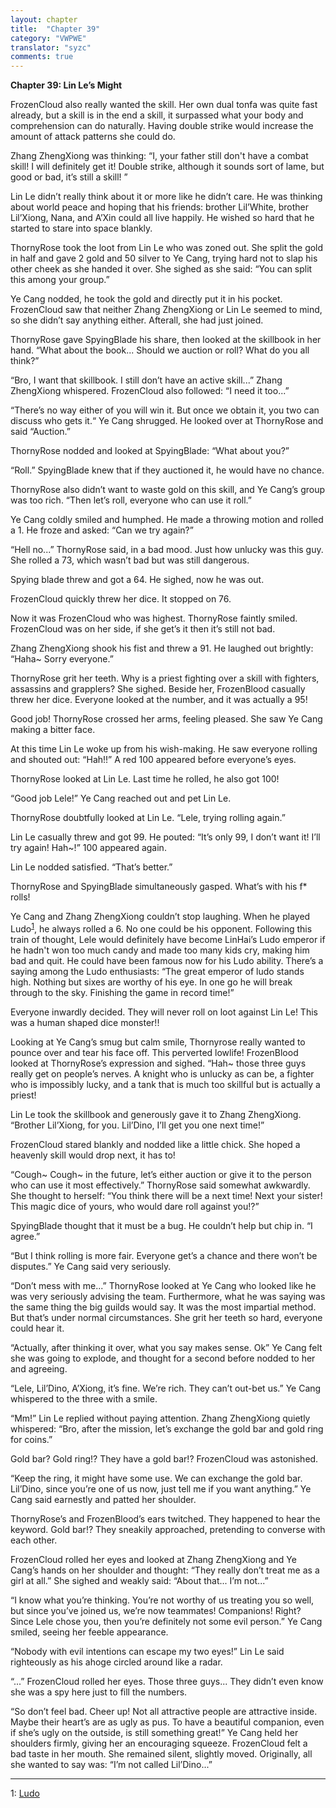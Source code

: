 ```yaml
---
layout: chapter
title:  "Chapter 39"
category: "VWPWE"
translator: "syzc"
comments: true
---
```


**Chapter 39: Lin Le’s Might**
 
FrozenCloud also really wanted the skill. Her own dual tonfa was quite fast already, but a skill is in the end a skill, it surpassed what your body and comprehension can do naturally. Having double strike would increase the amount of attack patterns she could do.
 
Zhang ZhengXiong was thinking: “I, your father still don't have a combat skill! I will definitely get it! Double strike, although it sounds sort of lame, but good or bad, it’s still a skill! ”
 
Lin Le didn’t really think about it or more like he didn’t care. He was thinking about world peace and hoping that his friends: brother Lil’White, brother Lil’Xiong, Nana, and A’Xin could all live happily. He wished so hard that he started to stare into space blankly.
 
ThornyRose took the loot from Lin Le who was zoned out. She split the gold in half and gave 2 gold and 50 silver to Ye Cang, trying hard not to slap his other cheek as she handed it over. She sighed as she said: “You can split this among your group.”
 
Ye Cang nodded, he took the gold and directly put it in his pocket. FrozenCloud saw that neither Zhang ZhengXiong or Lin Le seemed to mind, so she didn’t say anything either. Afterall, she had just joined.
 
ThornyRose gave SpyingBlade his share, then looked at the skillbook in her hand. “What about the book... Should we auction or roll? What do you all think?”
 
“Bro, I want that skillbook. I still don’t have an active skill...” Zhang ZhengXiong whispered. FrozenCloud also followed: “I need it too...”
 
“There’s no way either of you will win it. But once we obtain it, you two can discuss who gets it.“ Ye Cang shrugged. He looked over at ThornyRose and said “Auction.”
 
ThornyRose nodded and looked at SpyingBlade: “What about you?”
 
“Roll.” SpyingBlade knew that if they auctioned it, he would have no chance.
 
ThornyRose also didn’t want to waste gold on this skill, and Ye Cang’s group was too rich. “Then let’s roll, everyone who can use it roll.”
 
Ye Cang coldly smiled and humphed. He made a throwing motion and rolled a 1. He froze and asked: “Can we try again?”
 
“Hell no...” ThornyRose said, in a bad mood. Just how unlucky was this guy. She rolled a 73, which wasn’t bad but was still dangerous.
 
Spying blade threw and got a 64. He sighed, now he was out.
 
FrozenCloud quickly threw her dice. It stopped on 76.
 
Now it was FrozenCloud who was highest. ThornyRose faintly smiled. FrozenCloud was on her side, if she get’s it then it’s still not bad.
 
Zhang ZhengXiong shook his fist and threw a 91. He laughed out brightly: “Haha~ Sorry everyone.”
 
ThornyRose grit her teeth. Why is a priest fighting over a skill with fighters, assassins and grapplers? She sighed. Beside her, FrozenBlood casually threw her dice. Everyone looked at the number, and it was actually a 95!
 
Good job! ThornyRose crossed her arms, feeling pleased. She saw Ye Cang making a bitter face.
 
At this time Lin Le woke up from his wish-making. He saw everyone rolling and shouted out: “Hah!!” A red 100 appeared before everyone’s eyes.
 
ThornyRose looked at Lin Le. Last time he rolled, he also got 100!
 
“Good job Lele!” Ye Cang reached out and pet Lin Le. 
 
ThornyRose doubtfully looked at Lin Le. “Lele, trying rolling again.”
 
Lin Le casually threw and got 99. He pouted: “It’s only 99, I don’t want it! I’ll try again! Hah~!” 100 appeared again.
 
Lin Le nodded satisfied. “That’s better.”
 
ThornyRose and SpyingBlade simultaneously gasped. What’s with his f\* rolls!
 
Ye Cang and Zhang ZhengXiong couldn’t stop laughing. When he played Ludo<sup>[1](#footnote1)</sup>, he always rolled a 6. No one could be his opponent. Following this train of thought, Lele would definitely have become LinHai’s Ludo emperor if he hadn't won too much candy and made too many kids cry, making him bad and quit. He could have been famous now for his Ludo ability. There’s a saying among the Ludo enthusiasts: “The great emperor of ludo stands high. Nothing but sixes are worthy of his eye. In one go he will break through to the sky. Finishing the game in record time!” 
 
Everyone inwardly decided. They will never roll on loot against Lin Le! This was a human shaped dice monster!!
 
Looking at Ye Cang’s smug but calm smile, Thornyrose really wanted to pounce over and tear his face off. This perverted lowlife! FrozenBlood looked at ThornyRose’s expression and sighed. “Hah~ those three guys really get on people’s nerves. A knight who is unlucky as can be, a fighter who is impossibly lucky, and a tank that is much too skillful but is actually a priest!
 
Lin Le took the skillbook and generously gave it to Zhang ZhengXiong. “Brother Lil’Xiong, for you. Lil’Dino, I’ll get you one next time!”
 
FrozenCloud stared blankly and nodded like a little chick. She hoped a heavenly skill would drop next, it has to!
 
“Cough~ Cough~ in the future, let’s either auction or give it to the person who can use it most effectively.” ThornyRose said somewhat awkwardly. She thought to herself: “You think there will be a next time! Next your sister! This magic dice of yours, who would dare roll against you!?”
 
SpyingBlade thought that it must be a bug. He couldn’t help but chip in. “I agree.” 
 
“But I think rolling is more fair. Everyone get’s a chance and there won’t be disputes.” Ye Cang said very seriously.
 
“Don’t mess with me...” ThornyRose looked at Ye Cang who looked like he was very seriously advising the team. Furthermore, what he was saying was the same thing the big guilds would say. It was the most impartial method. But that’s under normal circumstances. She grit her teeth so hard, everyone could hear it.
 
“Actually, after thinking it over, what you say makes sense. Ok” Ye Cang felt she was going to explode, and thought for a second before nodded to her and agreeing.
 
“Lele, Lil’Dino, A’Xiong, it’s fine. We’re rich. They can’t out-bet us.” Ye Cang whispered to the three with a smile.
 
“Mm!” Lin Le replied without paying attention. Zhang ZhengXiong quietly whispered: “Bro, after the mission, let’s exchange the gold bar and gold ring for coins.”
 
Gold bar? Gold ring!? They have a gold bar!? FrozenCloud was astonished. 
 
“Keep the ring, it might have some use. We can exchange the gold bar. Lil’Dino, since you’re one of us now, just tell me if you want anything.” Ye Cang said earnestly and patted her shoulder.
 
ThornyRose’s and FrozenBlood’s ears twitched. They happened to hear the keyword. Gold bar!? They sneakily approached, pretending to converse with each other.
 
FrozenCloud rolled her eyes and looked at Zhang ZhengXiong and Ye Cang’s hands on her shoulder and thought: “They really don’t treat me as a girl at all.” She sighed and weakly said: “About that... I’m not...”
 
“I know what you’re thinking. You’re not worthy of us treating you so well, but since you’ve joined us, we’re now teammates! Companions! Right? Since Lele chose you, then you’re definitely not some evil person.” Ye Cang smiled, seeing her feeble appearance. 
 
“Nobody with evil intentions can escape my two eyes!” Lin Le said righteously as his ahoge circled around like a radar. 
 
“...” FrozenCloud rolled her eyes. Those three guys... They didn’t even know she was a spy here just to fill the numbers.
 
“So don’t feel bad. Cheer up! Not all attractive people are attractive inside. Maybe their heart’s are as ugly as pus. To have a beautiful companion, even if she’s ugly on the outside, is still something great!” Ye Cang held her shoulders firmly, giving her an encouraging squeeze. FrozenCloud felt a bad taste in her mouth. She remained silent, slightly moved. Originally, all she wanted to say was: “I’m not called Lil’Dino...”

---

<a name="footnote1">1</a>: <a href="https://www.google.ca/search?q=ludo&source=lnms&tbm=isch&sa=X&ved=0ahUKEwiHkbfvlJ7UAhVL_4MKHSFAD8MQ_AUIBigB&biw=840&bih=868">Ludo</a>